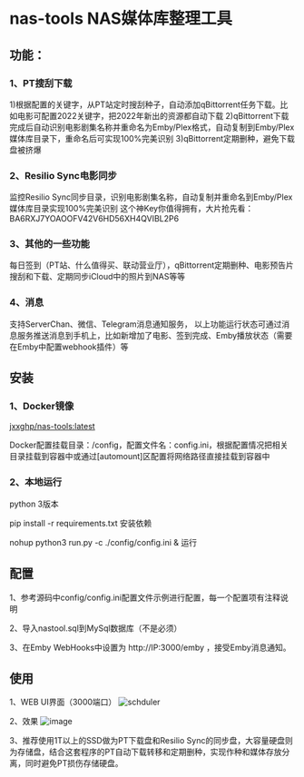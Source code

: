 # nas-tools NAS媒体库整理工具
## 功能：
### 1、PT搜刮下载
1)根据配置的关键字，从PT站定时搜刮种子，自动添加qBittorrent任务下载。比如电影可配置2022关键字，把2022年新出的资源都自动下载
2)qBittorrent下载完成后自动识别电影剧集名称并重命名为Emby/Plex格式，自动复制到Emby/Plex媒体库目录下，重命名后可实现100%完美识别
3)qBittorrent定期删种，避免下载盘被挤爆

### 2、Resilio Sync电影同步
监控Resilio Sync同步目录，识别电影剧集名称，自动复制并重命名到Emby/Plex媒体库目录实现100%完美识别
这个神Key你值得拥有，大片抢先看：BA6RXJ7YOAOOFV42V6HD56XH4QVIBL2P6

### 3、其他的一些功能
每日签到（PT站、什么值得买、联动营业厅），qBittorrent定期删种、电影预告片搜刮和下载、定期同步iCloud中的照片到NAS等等

### 4、消息
支持ServerChan、微信、Telegram消息通知服务， 以上功能运行状态可通过消息服务推送消息到手机上，比如新增加了电影、签到完成、Emby播放状态（需要在Emby中配置webhook插件）等


## 安装
### 1、Docker镜像
[jxxghp/nas-tools:latest](https://hub.docker.com/repository/docker/jxxghp/nas-tools)

Docker配置挂载目录：/config，配置文件名：config.ini，根据配置情况把相关目录挂载到容器中或通过[automount]区配置将网络路径直接挂载到容器中

### 2、本地运行
python 3版本

pip install -r requirements.txt 安装依赖

nohup python3 run.py -c ./config/config.ini & 运行

## 配置
1、参考源码中config/config.ini配置文件示例进行配置，每一个配置项有注释说明

2、导入nastool.sql到MySql数据库（不是必须）

3、在Emby WebHooks中设置为 http://IP:3000/emby ，接受Emby消息通知。

## 使用
1、WEB UI界面（3000端口）
![schduler](https://user-images.githubusercontent.com/51039935/151722416-c586c6b7-fa26-465e-86d3-4fa42294864e.png)

2、效果
![image](https://user-images.githubusercontent.com/51039935/151722306-e46483ab-3f38-4273-8358-a889b8598ef2.png)

3、推荐使用1T以上的SSD做为PT下载盘和Resilio Sync的同步盘，大容量硬盘则为存储盘，结合这套程序的PT自动下载转移和定期删种，实现作种和媒体存放分离，同时避免PT损伤存储硬盘。


